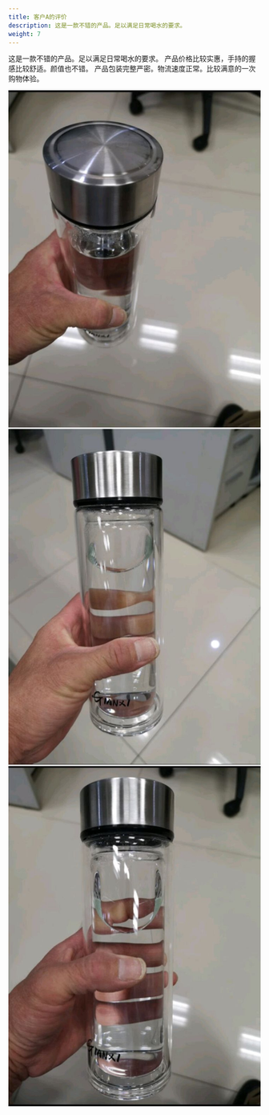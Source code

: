 ```yaml
---
title: 客户A的评价
description: 这是一款不错的产品。足以满足日常喝水的要求。
weight: 7
---
```


这是一款不错的产品。足以满足日常喝水的要求。
产品价格比较实惠，手持的握感比较舒适。颜值也不错。
产品包装完整严密。物流速度正常。比较满意的一次购物体验。

![产品体验照片](/images/customerReviews/reviews-cup1.jpg)
![产品体验照片](/images/customerReviews/reviews-cup2.jpg)
![产品体验照片](/images/customerReviews/reviews-cup3.jpg)
